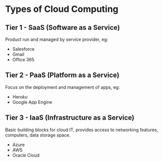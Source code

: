 # Types of Cloud Computing

## Tier 1 - SaaS (Software as a Service)

Product run and managed by service provider, eg:

- Salesforce
- Gmail
- Office 365

## Tier 2 - PaaS (Platform as a Service)

Focus on the deployment and management of apps, eg:

- Heroku
- Google App Engine

## Tier 3 - IaaS (Infrastructure as a Service)

Basic building blocks for cloud IT, provides access to networking features, computers, data storage space.

- Azure
- AWS
- Oracle Cloud
